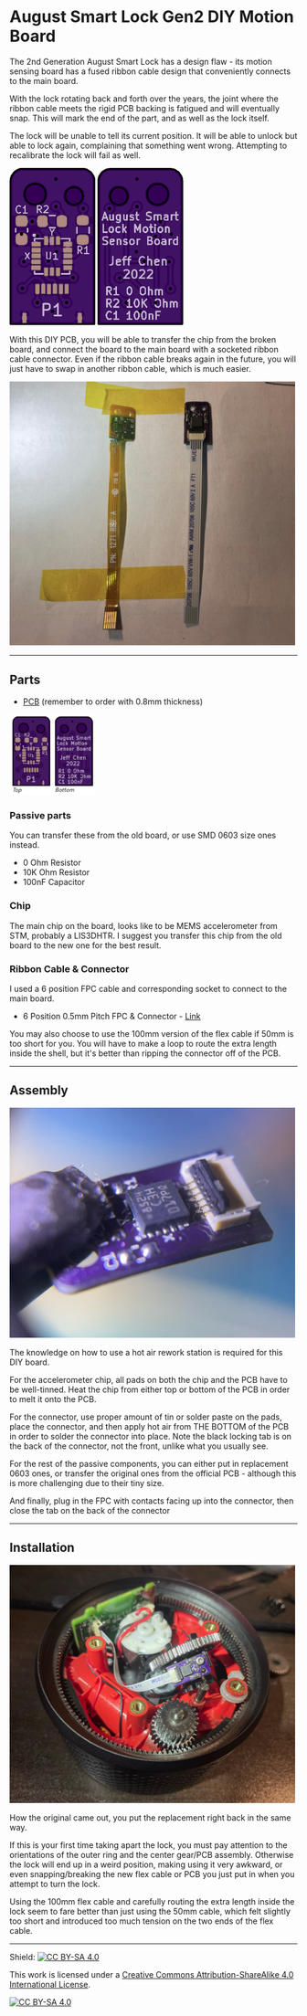 # August Smart Lock Gen2 DIY Motion Board

The 2nd Generation August Smart Lock has a design flaw - its motion sensing board has a fused ribbon cable design that conveniently connects to the main board.

With the lock rotating back and forth over the years, the joint where the ribbon cable meets the rigid PCB backing is fatigued and will eventually snap. This will mark the end of the part, and as well as the lock itself.

The lock will be unable to tell its current position. It will be able to unlock but able to lock again, complaining that something went wrong. Attempting to recalibrate the lock will fail as well.

<img src="./Pics/pcb_front.png" width=150> <img src="./Pics/pcb_back.png" width=150>

With this DIY PCB, you will be able to transfer the chip from the broken board, and connect the board to the main board with a socketed ribbon cable connector. Even if the ribbon cable breaks again in the future, you will just have to swap in another ribbon cable, which is much easier.

<img src="./Pics/side_by_side.jpg" width=500>

---------
## Parts

-  [PCB](https://oshpark.com/shared_projects/Z0Jr2p2V) (remember to order with 0.8mm thickness)

<img src="./Pics/pcbs.jpg" width=150>

### Passive parts

You can transfer these from the old board, or use SMD 0603 size ones instead.

- 0 Ohm Resistor
- 10K Ohm Resistor
- 100nF Capacitor

### Chip

The main chip on the board, looks like to be MEMS accelerometer from STM, probably a LIS3DHTR. I suggest you transfer this chip from the old board to the new one for the best result.

### Ribbon Cable & Connector

I used a 6 position FPC cable and corresponding socket to connect to the main board.

- 6 Position 0.5mm Pitch FPC & Connector - [Link](https://github.com/jeffqchen/JeffParts/blob/main/Connectors/6%20Position%200.5mm%20Pitch%20FPC%20%26%20Connector/info.md)

You may also choose to use the 100mm version of the flex cable if 50mm is too short for you. You will have to make a loop to route the extra length inside the shell, but it's better than ripping the connector off of the PCB.

---------
## Assembly

<img src="./Pics/assembly.jpg" width=500>

The knowledge on how to use a hot air rework station is required for this DIY board.

For the accelerometer chip, all pads on both the chip and the PCB have to be well-tinned. Heat the chip from either top or bottom of the PCB in order to melt it onto the PCB.

For the connector, use proper amount of tin or solder paste on the pads, place the connector, and then apply hot air from THE BOTTOM of the PCB in order to solder the connector into place. Note the black locking tab is on the back of the connector, not the front, unlike what you usually see.

For the rest of the passive components, you can either put in replacement 0603 ones, or transfer the original ones from the official PCB - although this is more challenging due to their tiny size.

And finally, plug in the FPC with contacts facing up into the connector, then close the tab on the back of the connector

---------
## Installation

<img src="./Pics/install.jpg" width=500>

How the original came out, you put the replacement right back in the same way.

If this is your first time taking apart the lock, you must pay attention to the orientations of the outer ring and the center gear/PCB assembly. Otherwise the lock will end up in a weird position, making using it very awkward, or even snapping/breaking the new flex cable or PCB you just put in when you attempt to turn the lock.

Using the 100mm flex cable and carefully routing the extra length inside the lock seem to fare better than just using the 50mm cable, which felt slightly too short and introduced too much tension on the two ends of the flex cable.


---------
Shield: [![CC BY-SA 4.0][cc-by-sa-shield]][cc-by-sa]

This work is licensed under a
[Creative Commons Attribution-ShareAlike 4.0 International License][cc-by-sa].

[![CC BY-SA 4.0][cc-by-sa-image]][cc-by-sa]

[cc-by-sa]: http://creativecommons.org/licenses/by-sa/4.0/
[cc-by-sa-image]: https://licensebuttons.net/l/by-sa/4.0/88x31.png
[cc-by-sa-shield]: https://img.shields.io/badge/License-CC%20BY--SA%204.0-lightgrey.svg
